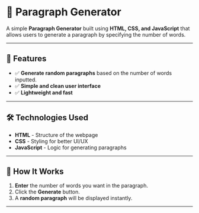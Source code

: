 # 📜 Paragraph Generator  

A simple **Paragraph Generator** built using **HTML, CSS, and JavaScript** that allows users to generate a paragraph by specifying the number of words.  

---

## 🚀 Features  
- ✅ **Generate random paragraphs** based on the number of words inputted.  
- ✅ **Simple and clean user interface**   
- ✅ **Lightweight and fast**  

---

## 🛠️ Technologies Used  
- **HTML** - Structure of the webpage  
- **CSS** - Styling for better UI/UX  
- **JavaScript** - Logic for generating paragraphs  

---

## 🎯 How It Works  
1. **Enter** the number of words you want in the paragraph.  
2. Click the **Generate** button.  
3. A **random paragraph** will be displayed instantly.  

---
